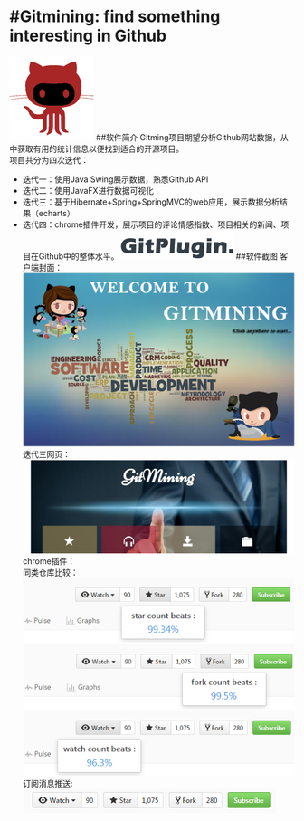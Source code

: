 #Gitmining: find something interesting in Github
===
![](screenshots/favicon.png)
##软件简介
Gitming项目期望分析Github网站数据，从中获取有用的统计信息以便找到适合的开源项目。<br>
项目共分为四次迭代：
 * 迭代一：使用Java Swing展示数据，熟悉Github API
 * 迭代二：使用JavaFX进行数据可视化
 * 迭代三：基于Hibernate+Spring+SpringMVC的web应用，展示数据分析结果（echarts）
 * 迭代四：chrome插件开发，展示项目的评论情感指数、项目相关的新闻、项目在Github中的整体水平。
![](screenshots/footer-logo.png) 
##软件截图
客户端封面：<br>
![](screenshots/back1.png)
迭代三网页：<br>
![](screenshots/hero-image.png)
chrome插件：<br>
同类仓库比较：<br>
![](screenshots/star.png)
![](screenshots/fork.png)
![](screenshots/watch.png)
订阅消息推送:<br>
![](screenshots/subscribe.png)

